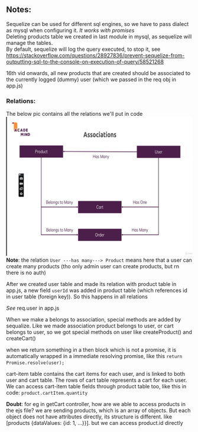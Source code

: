 ## Notes:

Sequelize can be used for different sql engines, so we have to pass dialect as mysql when configuring it. _It works with promises_ <br>
Deleting products table we created in last module in mysql, as sequelize will manage the tables. <br>
By default, sequelize will log the query executed, to stop it, see https://stackoverflow.com/questions/28927836/prevent-sequelize-from-outputting-sql-to-the-console-on-execution-of-query/58521268 <br>

16th vid onwards, all new products that are created should be associated to the currently logged (dummy) user (which we passed in the req obj in app.js)

### Relations:

The below pic contains all the relations we'll put in code <br>
<img src="relations.png" alt="data relations in code"> <br>
**Note**: the relation `User ---has many---> Product` means here that a user can create many products (tho only admin user can create products, but rn there is no auth) <br>

After we created user table and made its relation with product table in app.js, a new field `userId` was added in product table (which references id in user table (foreign key)). So this happens in all relations <br>

_See_ req.user in app.js <br>

When we make a belongs to association, special methods are added by sequalize. Like we made association product belongs to user, or cart belongs to user, so we got special methods on user like createProduct() and createCart() <br>

when we return something in a then block which is not a promise, it is automatically wrapped in a immediate resolving promise, like this `return Promise.resolve(user);` <br>

cart-item table contains the cart items for each user, and is linked to both user and cart table. The rows of cart table represents a cart for each user. We can access cart-item table fields through product table too, like this in code: `product.cartItem.quantity` <br>

**Doubt**: for eg in getCart controller, how are we able to access products in the ejs file? we are sending products, which is an array of objects. But each object does not have attributes directly, its structure is different. like [products {dataValues: {id: 1, ...}}]. but we can access product.id directly
